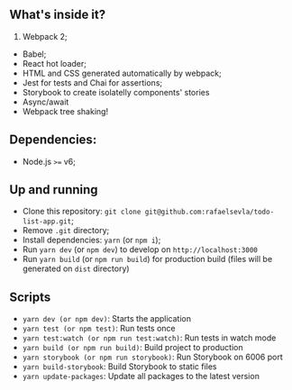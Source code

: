 ## What's inside it?

1. Webpack 2;

- Babel;
- React hot loader;
- HTML and CSS generated automatically by webpack;
- Jest for tests and Chai for assertions;
- Storybook to create isolatelly components' stories
- Async/await
- Webpack tree shaking!

## Dependencies:

- Node.js `>=` v6;

## Up and running

- Clone this repository: `git clone git@github.com:rafaelsevla/todo-list-app.git`;
- Remove `.git` directory;
- Install dependencies: `yarn` (or `npm i`);
- Run `yarn dev` (or `npm dev`) to develop on `http://localhost:3000`
- Run `yarn build` (or `npm run build`) for production build (files will be generated on `dist` directory)

## Scripts

- `yarn dev (or npm dev)`: Starts the application
- `yarn test (or npm test)`: Run tests once
- `yarn test:watch (or npm run test:watch)`: Run tests in watch mode
- `yarn build (or npm run build)`: Build project to production
- `yarn storybook (or npm run storybook)`: Run Storybook on 6006 port
- `yarn build-storybook`: Build Storybook to static files
- `yarn update-packages`: Update all packages to the latest version
